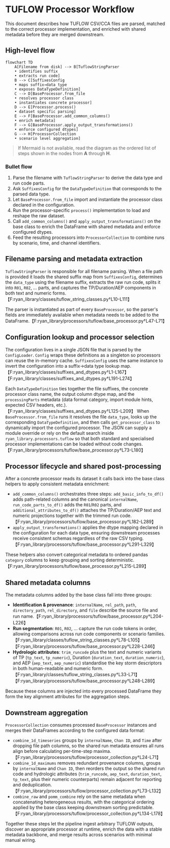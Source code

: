 # TUFLOW Processor Workflow

This document describes how TUFLOW CSV/CCA files are parsed, matched to the
correct processor implementation, and enriched with shared metadata before they
are merged downstream.

## High-level flow

```mermaid
flowchart TD
    A[Filename from disk] --> B[TuflowStringParser
    • identifies suffix
    • extracts run code]
    B --> C[SuffixesConfig
    • maps suffix→data type
    • exposes DataTypeDefinition]
    C --> D[BaseProcessor.from_file
    • resolves processor class
    • instantiates concrete processor]
    D --> E[Processor.process()
    • dataset specific parsing]
    E --> F[BaseProcessor.add_common_columns()
    • enrich metadata]
    F --> G[BaseProcessor.apply_output_transformations()
    • enforce configured dtypes]
    G --> H[ProcessorCollection
    • scenario level aggregation]
```

> If Mermaid is not available, read the diagram as the ordered list of steps
> shown in the nodes from **A** through **H**.

### Bullet flow

1. Parse the filename with `TuflowStringParser` to derive the data type and run
   code parts.
2. Ask `SuffixesConfig` for the `DataTypeDefinition` that corresponds to the
   parsed data type.
3. Let `BaseProcessor.from_file` import and instantiate the processor class
   declared in the configuration.
4. Run the processor-specific `process()` implementation to load and reshape the
   raw dataset.
5. Call `add_common_columns()` and `apply_output_transformations()` on the base
   class to enrich the DataFrame with shared metadata and enforce configured
   dtypes.
6. Feed the resulting processors into `ProcessorCollection` to combine runs by
   scenario, time, and channel identifiers.

## Filename parsing and metadata extraction

`TuflowStringParser` is responsible for all filename parsing. When a file path is
provided it loads the shared suffix map from `SuffixesConfig`, determines the
`data_type` using the filename suffix, extracts the raw run code, splits it into
`R01`, `R02`, … parts, and captures the TP/Duration/AEP components in both text
and numeric forms.【F:ryan_library/classes/tuflow_string_classes.py†L10-L111】

The parser is instantiated as part of every `BaseProcessor`, so the parser's
fields are immediately available when metadata needs to be added to the DataFrame.【F:ryan_library/processors/tuflow/base_processor.py†L47-L71】

## Configuration lookup and processor selection

The configuration lives in a single JSON file that is parsed by the
`ConfigLoader`. `Config` wraps these definitions as a singleton so processors can
reuse the in-memory cache. `SuffixesConfig` uses the same instance to invert the
configuration into a suffix→data type lookup map.【F:ryan_library/classes/suffixes_and_dtypes.py†L1-L167】【F:ryan_library/classes/suffixes_and_dtypes.py†L191-L274】

Each `DataTypeDefinition` ties together the file suffixes, the concrete
processor class name, the output column dtype map, and the `processingParts`
metadata (data format category, import module hints, expected CSV headers, etc.).【F:ryan_library/classes/suffixes_and_dtypes.py†L125-L209】  When
`BaseProcessor.from_file` runs it resolves the file `data_type`, looks up the
corresponding `DataTypeDefinition`, and then calls
`get_processor_class` to dynamically import the configured processor. The JSON
can supply a module override or rely on the default search inside
`ryan_library.processors.tuflow` so that both standard and specialised processor
implementations can be loaded without code changes.【F:ryan_library/processors/tuflow/base_processor.py†L73-L180】

## Processor lifecycle and shared post-processing

After a concrete processor reads its dataset it calls back into the base class
helpers to apply consistent metadata enrichment:

- `add_common_columns()` orchestrates three steps: `add_basic_info_to_df()`
  adds path-related columns and the canonical `internalName`,
  `run_code_parts_to_df()` adds the `R01`/`R02` parts, and
  `additional_attributes_to_df()` attaches the TP/Duration/AEP text and numeric
  projections together with the trimmed run code.【F:ryan_library/processors/tuflow/base_processor.py†L182-L289】
- `apply_output_transformations()` applies the dtype mapping declared in the
  configuration for each data type, ensuring downstream processes receive
  consistent schemas regardless of the raw CSV typing.【F:ryan_library/processors/tuflow/base_processor.py†L291-L329】

These helpers also convert categorical metadata to ordered pandas `category`
columns to keep grouping and sorting deterministic.【F:ryan_library/processors/tuflow/base_processor.py†L215-L289】

## Shared metadata columns

The metadata columns added by the base class fall into three groups:

- **Identification & provenance**: `internalName`, `rel_path`, `path`,
  `directory_path`, `rel_directory`, and `file` describe the source file and
  run name.【F:ryan_library/processors/tuflow/base_processor.py†L204-L226】
- **Run segmentation**: `R01`, `R02`, … capture the run code tokens in
  order, allowing comparisons across run code components or scenario families.【F:ryan_library/classes/tuflow_string_classes.py†L78-L105】【F:ryan_library/processors/tuflow/base_processor.py†L228-L246】
- **Hydrologic attributes**: `trim_runcode` plus the text and numeric variants
  of TP (`tp_text`, `tp_numeric`), Duration (`duration_text`,
  `duration_numeric`), and AEP (`aep_text`, `aep_numeric`) standardise the key
  storm descriptors in both human-readable and numeric form.【F:ryan_library/classes/tuflow_string_classes.py†L33-L71】【F:ryan_library/processors/tuflow/base_processor.py†L248-L289】

Because these columns are injected into every processed DataFrame they form the
key alignment attributes for the aggregation steps.

## Downstream aggregation

`ProcessorCollection` consumes processed `BaseProcessor` instances and merges
their DataFrames according to the configured data format:

- `combine_1d_timeseries` groups by `internalName`, `Chan ID`, and `Time` after
  dropping file path columns, so the shared run metadata ensures all runs align
  before calculating per-time-step maxima.【F:ryan_library/processors/tuflow/processor_collection.py†L24-L71】
- `combine_1d_maximums` removes redundant provenance columns, groups by
  `internalName` and `Chan ID`, then reorders the output so the shared run code
  and hydrologic attributes (`trim_runcode`, `aep_text`, `duration_text`,
  `tp_text`, plus their numeric counterparts) remain adjacent for reporting and
  deduplication.【F:ryan_library/processors/tuflow/processor_collection.py†L73-L132】
- `combine_raw` and `pomm_combine` rely on the same metadata when concatenating
  heterogeneous results, with the categorical ordering applied by the base class
  keeping downstream sorting predictable.【F:ryan_library/processors/tuflow/processor_collection.py†L134-L178】

Together these steps let the pipeline ingest arbitrary TUFLOW outputs, discover
an appropriate processor at runtime, enrich the data with a stable metadata
backbone, and merge results across scenarios with minimal manual wiring.
